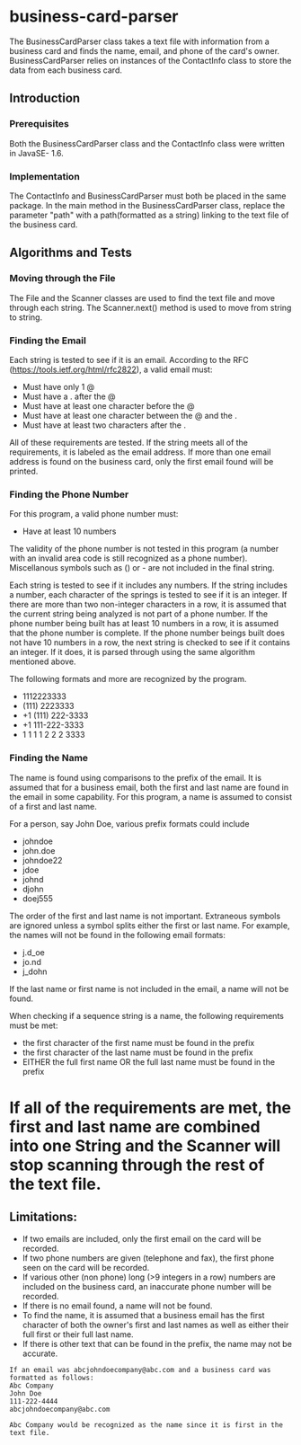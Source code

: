 # business-card-parser
The BusinessCardParser class takes a text file with information from a business card and finds the name, email, and phone of the card's owner. BusinessCardParser relies on instances of the ContactInfo class to store the data from each business card.

## Introduction
### Prerequisites 
Both the BusinessCardParser class and the ContactInfo class were written in JavaSE- 1.6. 

### Implementation
The ContactInfo and BusinessCardParser must both be placed in the same package. In the main method in the BusinessCardParser class, replace the parameter "path" with a path(formatted as a string) linking to the text file of the business card. 

## Algorithms and Tests

### Moving through the File
The File and the Scanner classes are used to find the text file and move through each string. The Scanner.next() method is used to move from string to string. 

### Finding the Email
Each string is tested to see if it is an email. According to the RFC (https://tools.ietf.org/html/rfc2822), a valid email must:
- Must have only 1 @
- Must have a . after the @
- Must have at least one character before the @
- Must have at least one character between the @ and the .
- Must have at least two characters after the .

All of these requirements are tested. If the string meets all of the requirements, it is labeled as the email address.
If more than one email address is found on the business card, only the first email found will be printed.

### Finding the Phone Number
For this program, a valid phone number must:
- Have at least 10 numbers

The validity of the phone number is not tested in this program (a number with an invalid area code is still recognized as a phone number). Miscellanous symbols such as () or - are not included in the final string.

Each string is tested to see if it includes any numbers. If the string includes a number, each character of the springs is tested to see if it is an integer. If there are more than two non-integer characters in a row, it is assumed that the current string being analyzed is not part of a phone number. If the phone number being built has at least 10 numbers in a row, it is assumed that the phone number is complete. If the phone number beings built does not have 10 numbers in a row, the next string is checked to see if it contains an integer. If it does, it is parsed through using the same algorithm mentioned above.

The following formats and more are recognized by the program.
- 1112223333
- (111) 2223333
- +1 (111) 222-3333
- +1 111-222-3333
- 1 1 1 1 2 2 2 3333


### Finding the Name
The name is found using comparisons to the prefix of the email. It is assumed that for a business email, both the first and last name are found in the email in some capability. For this program, a name is assumed to consist of a first and last name. 

For a person, say John Doe, various prefix formats could include
- johndoe
- john.doe
- johndoe22
- jdoe
- johnd
- djohn
- doej555

The order of the first and last name is not important. Extraneous symbols are ignored unless a symbol splits either the first or last name. For example, the names will not be found in the following email formats:
- j.d_oe
- jo.nd
- j_dohn

If the last name or first name is not included in the email, a name will not be found.

When checking if a sequence string is a name, the following requirements must be met:
- the first character of the first name must be found in the prefix
- the first character of the last name must be found in the prefix
- EITHER the full first name OR the full last name must be found in the prefix

If all of the requirements are met, the first and last name are combined into one String and the Scanner will stop scanning through the rest of the text file.
=
## Limitations:

- If two emails are included, only the first email on the card will be recorded.
- If two phone numbers are given (telephone and fax), the first phone seen on the card will be recorded.
- If various other (non phone) long (>9 integers in a row) numbers are included on the business card, an inaccurate phone number will be recorded.
- If there is no email found, a name will not be found.
- To find the name, it is assumed that a business email has the first character of both the owner's first and last names as well as either their full first or their full last name.
- If there is other text that can be found in the prefix, the name may not be accurate. 
```
If an email was abcjohndoecompany@abc.com and a business card was formatted as follows:
Abc Company
John Doe
111-222-4444
abcjohndoecompany@abc.com

Abc Company would be recognized as the name since it is first in the text file.
```






